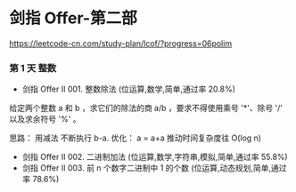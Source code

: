 # 剑指 Offer-第二部
https://leetcode-cn.com/study-plan/lcof/?progress=06polim

### 第 1 天 整数
* 剑指 Offer II 001. 整数除法 (位运算,数学,简单,通过率 20.8%)

给定两个整数 a 和 b ，求它们的除法的商 a/b ，要求不得使用乘号 '*'、除号 '/' 以及求余符号 '%' 。

思路： 用减法 不断执行 b-a. 优化： a = a+a 推动时间复杂度往 O(log n)

* 剑指 Offer II 002. 二进制加法 (位运算,数学,字符串,模拟,简单,通过率 55.8%)
* 剑指 Offer II 003. 前 n 个数字二进制中 1 的个数 (位运算,动态规划,简单,通过率 78.6%)
